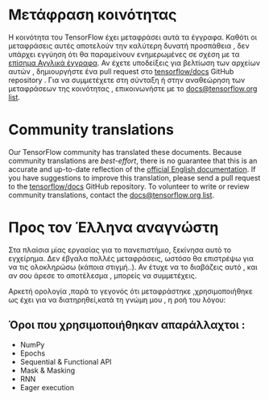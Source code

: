 # Μετάφραση κοινότητας

Η κοινότητα του TensorFlow έχει μεταφράσει αυτά τα έγγραφα. Καθότι οι μεταφράσεις αυτές αποτελούν την καλύτερη δυνατή προσπάθεια , δεν υπάρχει εγγύηση ότι θα παραμείνουν ενημερωμένες σε σχέση με τα [επίσημα Αγγλικά έγγραφα](https://www.tensorflow.org/?hl=en).
Αν έχετε υποδείξεις για βελτίωση των αρχείων αυτών , δημιουργήστε ένα pull request στο [tensorflow/docs](https://github.com/tensorflow/docs) GitHub repository . Για να συμμετέχετε στη σύνταξη ή στην αναθεώρηση των μεταφράσεων της κοινότητας , επικοινωνήστε με το [docs@tensorflow.org list](https://groups.google.com/a/tensorflow.org/forum/#!forum/docs).

# Community translations

Our TensorFlow community has translated these documents. Because community
translations are *best-effort*, there is no guarantee that this is an accurate
and up-to-date reflection of the
[official English documentation](https://www.tensorflow.org/?hl=en).
If you have suggestions to improve this translation, please send a pull request
to the [tensorflow/docs](https://github.com/tensorflow/docs) GitHub repository.
To volunteer to write or review community translations, contact the
[docs@tensorflow.org list](https://groups.google.com/a/tensorflow.org/forum/#!forum/docs).

# Προς τον Έλληνα αναγνώστη

Στα πλαίσια μίας εργασίας για το πανεπιστήμιο, ξεκίνησα αυτό το εγχείρημα. Δεν έβγαλα πολλές μεταφράσεις, ωστόσο θα επιστρέψω για να τις ολοκληρώσω (κάποια στιγμή..). Αν έτυχε να το διαβάζεις αυτό , και αν σου άρεσε το αποτέλεσμα , μπορείς να συμμετέχεις.

Αρκετή ορολογία ,παρά το γεγονός ότι μεταφράστηκε ,χρησιμοποιήθηκε ως έχει για να διατηρηθεί,κατά τη γνώμη μου , η ροή του λόγου:

## Όροι που χρησιμοποιήθηκαν απαράλλαχτοι :
* NumPy
* Epochs 
* Sequential & Functional API 
* Mask & Masking
* RNN 
* Eager execution

